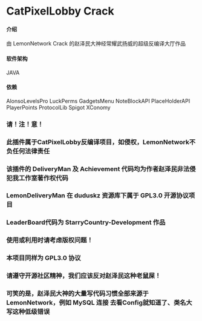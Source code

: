 # CatPixelLobby Crack

#### 介绍
由 LemonNetwork Crack 的赵泽民大神经常耀武扬威的超级反编译大厅作品

#### 软件架构
JAVA

#### 依赖
AlonsoLevelsPro
LuckPerms
GadgetsMenu
NoteBlockAPI
PlaceHolderAPI
PlayerPoints
ProtocolLib
Spigot
XConomy

### 请！注！意！
### 此插件属于CatPixelLobby反编译项目，如侵权，LemonNetwork不负任何法律责任
### 该插件的 DeliveryMan 及 Achievement 代码均为作者赵泽民非法侵犯我工作室著作权代码
### LemonDeliveryMan 在 duduskz 资源库下属于 GPL3.0 开源协议项目
### LeaderBoard代码为 StarryCountry-Development 作品
### 使用或利用时请考虑版权问题！
### 本项目同样为 GPL3.0 协议
### 请遵守开源社区精神，我们应该反对赵泽民这种老鼠屎！
### 可笑的是，赵泽民大神的大量写代码习惯全部来源于LemonNetwork，例如 MySQL 连接 去看Config就知道了、类名大写这种低级错误